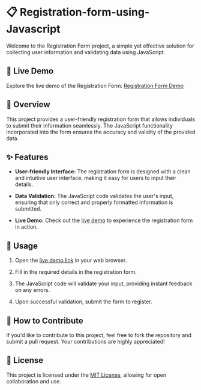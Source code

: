 # 📋 Registration-form-using-Javascript

Welcome to the Registration Form project, a simple yet effective solution for collecting user information and validating data using JavaScript.

## 🚀 Live Demo

Explore the live demo of the Registration Form: [Registration Form Demo](https://registration-form-using-javascript.vercel.app/)

## 🌟 Overview

This project provides a user-friendly registration form that allows individuals to submit their information seamlessly. The JavaScript functionality incorporated into the form ensures the accuracy and validity of the provided data.

## ✨ Features

- **User-friendly Interface:** The registration form is designed with a clean and intuitive user interface, making it easy for users to input their details.

- **Data Validation:** The JavaScript code validates the user's input, ensuring that only correct and properly formatted information is submitted.

- **Live Demo:** Check out the [live demo](https://registration-form-using-javascript.vercel.app/) to experience the registration form in action.

## 📝 Usage

1. Open the [live demo link](https://registration-form-using-javascript.vercel.app/) in your web browser.

2. Fill in the required details in the registration form.

3. The JavaScript code will validate your input, providing instant feedback on any errors.

4. Upon successful validation, submit the form to register.

## 🤝 How to Contribute

If you'd like to contribute to this project, feel free to fork the repository and submit a pull request. Your contributions are highly appreciated!

## 📄 License

This project is licensed under the [MIT License](LICENSE), allowing for open collaboration and use.
